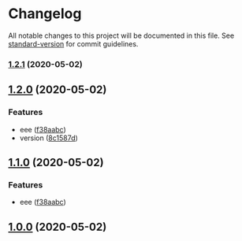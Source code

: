 # Changelog

All notable changes to this project will be documented in this file. See [standard-version](https://github.com/conventional-changelog/standard-version) for commit guidelines.

### [1.2.1](https://github.com/FaureWu/test/compare/v1.2.0...v1.2.1) (2020-05-02)

## [1.2.0](https://github.com/FaureWu/test/compare/v1.0.0...v1.2.0) (2020-05-02)


### Features

* eee ([f38aabc](https://github.com/FaureWu/test/commit/f38aabcd1d109de5e16b8ffd9a2869a798d9e18e))
* version ([8c1587d](https://github.com/FaureWu/test/commit/8c1587d80c6e25a5ace8b2588cb00696b6796f12))

## [1.1.0](https://github.com/FaureWu/test/compare/v1.0.0...v1.1.0) (2020-05-02)


### Features

* eee ([f38aabc](https://github.com/FaureWu/test/commit/f38aabcd1d109de5e16b8ffd9a2869a798d9e18e))

## [1.0.0](https://github.com/FaureWu/test/compare/v1.1.0...v1.0.0) (2020-05-02)
